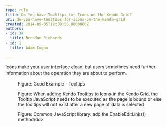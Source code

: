 ```yaml
---
type: rule
title: Do You have Tooltips for Icons on the Kendo Grid?
uri: do-you-have-tooltips-for-icons-on-the-kendo-grid
created: 2014-05-05T19:09:56.0000000Z
authors:
- id: 34
  title: Brendan Richards
- id: 1
  title: Adam Cogan

---
```




<span class='intro'> <p><span style="line-height&#58;20.799999237060547px;">Icons make your user interface clean, but users sometimes need further information about the operation they are about to perform.</span>​</p> </span>

<dl class="goodImage"><dt>
      <img src="/SoftwareDevelopment/RulesToBetterKendoUI/PublishingImages/kendo-tooltips.jpg" alt="" />
   </dt><dd>Figure&#58; Good Example - Tooltips</dd></dl><dl class="image"><dt>
      <img src="/SoftwareDevelopment/RulesToBetterKendoUI/PublishingImages/kendo-adding-tooltips.jpg" alt="" />
   </dt><dd>Figure&#58; When adding Kendo Tooltips to Icons in the Kendo Grid, the Tooltip JavaScript needs to be executed as the page is bound or else the tooltips will not exist after a new page of data is selected</dd></dl><dl class="image"><dt>
      <img src="/RulesToBetterKendoUI/PublishingImages/kendo-commonJS.jpg" alt="" />
   </dt><dd>Figure&#58; Common JavaScript library&#58; add the EnableEditLinks() method/dd&gt; </dd></dl>


